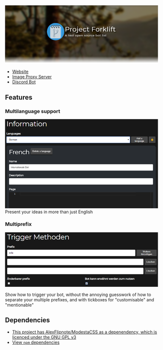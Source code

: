 ![Project Forklift](.github/fancypants.png)

- [Website](website)
- [Image Proxy Server](proxy)
- [Discord Bot](bot)

## Features
### Multilanguage support
![i18n](.github/i18n.png)
Present your ideas in more than just English

### Multiprefix
![prefix](.github/prefix.png)

Show how to trigger your bot, without the annoying guesswork of how to separate your multiple prefixes, and with tickboxes for "customisable" and "mentionable"

## Dependencies
- [This project has AlexFlipnote/ModestaCSS as a depenendency, which is licenced under the GNU GPL v3](https://github.com/AlexFlipnote/ModestaCSS/blob/master/LICENSE)
- [View `npm` dependencies](https://github.com/Terminal/ls.terminal.ink/network/dependencies)
